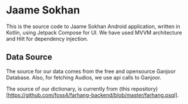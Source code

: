 # Jaame Sokhan

This is the source code to Jaame Sokhan Android application, written in Kotlin, using Jetpack Compose for UI.
We have used MVVM architecture and Hilt for dependency injection.

## Data Source
The source for our data comes from the free and opensource Ganjoor Database. Also, for fetching Audios, we
use api calls to Ganjoor.

The source of our dictionary, is currently from  (this repository)[https://github.com/foss4/farhang-backend/blob/master/farhang.psql].
